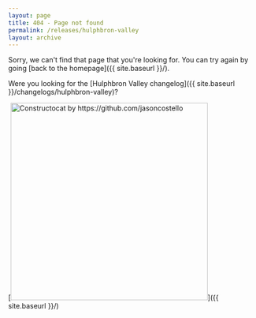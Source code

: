 ```yaml
---
layout: page
title: 404 - Page not found
permalink: /releases/hulphbron-valley
layout: archive
---
```


Sorry, we can't find that page that you're looking for. You can try again by going [back to the homepage]({{ site.baseurl }}/).

Were you looking for the [Hulphbron Valley changelog]({{ site.baseurl }}/changelogs/hulphbron-valley)?

[<img src="{{ site.baseurl }}/assets/images/404.jpg" alt="Constructocat by https://github.com/jasoncostello" style="width: 400px;"/>]({{ site.baseurl }}/)
